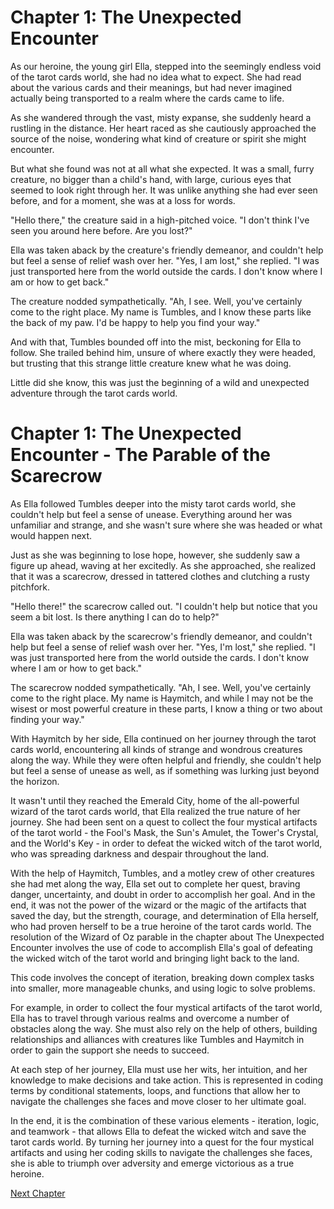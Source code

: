 # Chapter 1: The Unexpected Encounter

As our heroine, the young girl Ella, stepped into the seemingly endless void of the tarot cards world, she had no idea what to expect. She had read about the various cards and their meanings, but had never imagined actually being transported to a realm where the cards came to life.

As she wandered through the vast, misty expanse, she suddenly heard a rustling in the distance. Her heart raced as she cautiously approached the source of the noise, wondering what kind of creature or spirit she might encounter.

But what she found was not at all what she expected. It was a small, furry creature, no bigger than a child's hand, with large, curious eyes that seemed to look right through her. It was unlike anything she had ever seen before, and for a moment, she was at a loss for words.

"Hello there," the creature said in a high-pitched voice. "I don't think I've seen you around here before. Are you lost?"

Ella was taken aback by the creature's friendly demeanor, and couldn't help but feel a sense of relief wash over her. "Yes, I am lost," she replied. "I was just transported here from the world outside the cards. I don't know where I am or how to get back."

The creature nodded sympathetically. "Ah, I see. Well, you've certainly come to the right place. My name is Tumbles, and I know these parts like the back of my paw. I'd be happy to help you find your way."

And with that, Tumbles bounded off into the mist, beckoning for Ella to follow. She trailed behind him, unsure of where exactly they were headed, but trusting that this strange little creature knew what he was doing.

Little did she know, this was just the beginning of a wild and unexpected adventure through the tarot cards world.
# Chapter 1: The Unexpected Encounter - The Parable of the Scarecrow

As Ella followed Tumbles deeper into the misty tarot cards world, she couldn't help but feel a sense of unease. Everything around her was unfamiliar and strange, and she wasn't sure where she was headed or what would happen next.

Just as she was beginning to lose hope, however, she suddenly saw a figure up ahead, waving at her excitedly. As she approached, she realized that it was a scarecrow, dressed in tattered clothes and clutching a rusty pitchfork.

"Hello there!" the scarecrow called out. "I couldn't help but notice that you seem a bit lost. Is there anything I can do to help?"

Ella was taken aback by the scarecrow's friendly demeanor, and couldn't help but feel a sense of relief wash over her. "Yes, I'm lost," she replied. "I was just transported here from the world outside the cards. I don't know where I am or how to get back."

The scarecrow nodded sympathetically. "Ah, I see. Well, you've certainly come to the right place. My name is Haymitch, and while I may not be the wisest or most powerful creature in these parts, I know a thing or two about finding your way."

With Haymitch by her side, Ella continued on her journey through the tarot cards world, encountering all kinds of strange and wondrous creatures along the way. While they were often helpful and friendly, she couldn't help but feel a sense of unease as well, as if something was lurking just beyond the horizon.

It wasn't until they reached the Emerald City, home of the all-powerful wizard of the tarot cards world, that Ella realized the true nature of her journey. She had been sent on a quest to collect the four mystical artifacts of the tarot world - the Fool's Mask, the Sun's Amulet, the Tower's Crystal, and the World's Key - in order to defeat the wicked witch of the tarot world, who was spreading darkness and despair throughout the land.

With the help of Haymitch, Tumbles, and a motley crew of other creatures she had met along the way, Ella set out to complete her quest, braving danger, uncertainty, and doubt in order to accomplish her goal. And in the end, it was not the power of the wizard or the magic of the artifacts that saved the day, but the strength, courage, and determination of Ella herself, who had proven herself to be a true heroine of the tarot cards world.
The resolution of the Wizard of Oz parable in the chapter about The Unexpected Encounter involves the use of code to accomplish Ella's goal of defeating the wicked witch of the tarot world and bringing light back to the land. 

This code involves the concept of iteration, breaking down complex tasks into smaller, more manageable chunks, and using logic to solve problems. 

For example, in order to collect the four mystical artifacts of the tarot world, Ella has to travel through various realms and overcome a number of obstacles along the way. She must also rely on the help of others, building relationships and alliances with creatures like Tumbles and Haymitch in order to gain the support she needs to succeed.

At each step of her journey, Ella must use her wits, her intuition, and her knowledge to make decisions and take action. This is represented in coding terms by conditional statements, loops, and functions that allow her to navigate the challenges she faces and move closer to her ultimate goal.

In the end, it is the combination of these various elements - iteration, logic, and teamwork - that allows Ella to defeat the wicked witch and save the tarot cards world. By turning her journey into a quest for the four mystical artifacts and using her coding skills to navigate the challenges she faces, she is able to triumph over adversity and emerge victorious as a true heroine.


[Next Chapter](02_Chapter02.md)